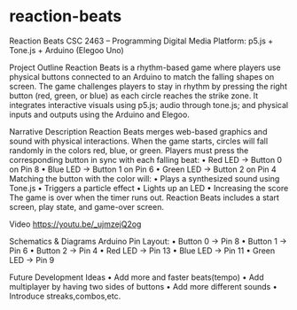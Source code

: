 # reaction-beats
Reaction Beats
CSC 2463 – Programming Digital Media
Platform: p5.js + Tone.js + Arduino (Elegoo Uno)

Project Outline
Reaction Beats is a rhythm-based game where players use physical buttons connected to an Arduino to match the falling shapes on screen. The game challenges players to stay in rhythm by pressing the right button (red, green, or blue) as each circle reaches the strike zone. It integrates interactive visuals using p5.js; audio through tone.js; and physical inputs and outputs using the Arduino and Elegoo.

Narrative Description
Reaction Beats merges web-based graphics and sound with physical interactions. When the game starts, circles will fall randomly in the colors red, blue, or green. Players must press the corresponding button in sync with each falling beat:
•	Red LED → Button 0 on Pin 8
•	Blue LED → Button 1 on Pin 6
•	Green LED → Button 2 on Pin 4
Matching the button with the color will:
•	Plays a synthesized sound using Tone.js
•	Triggers a particle effect 
•	Lights up an LED 
•	Increasing the score
The game is over when the timer runs out. Reaction Beats includes a start screen, play state, and game-over screen.



Video 
https://youtu.be/_ujmzejQ2og

Schematics & Diagrams
Arduino Pin Layout:
•	Button 0 -> Pin 8
•	Button 1 -> Pin 6
•	Button 2 -> Pin 4
•	Red LED -> Pin 13
•	Blue LED -> Pin 11
•	Green LED -> Pin 9

Future Development Ideas
•	Add more and faster beats(tempo)
•	Add multiplayer by having two sides of buttons
•	Add more different sounds
•	Introduce streaks,combos,etc.


